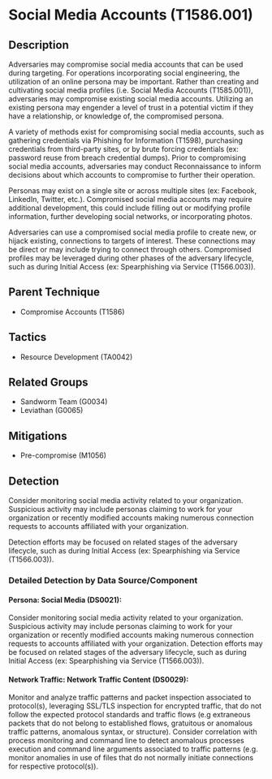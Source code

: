 # Social Media Accounts (T1586.001)

## Description
Adversaries may compromise social media accounts that can be used during targeting. For operations incorporating social engineering, the utilization of an online persona may be important. Rather than creating and cultivating social media profiles (i.e. Social Media Accounts (T1585.001)), adversaries may compromise existing social media accounts. Utilizing an existing persona may engender a level of trust in a potential victim if they have a relationship, or knowledge of, the compromised persona. 

A variety of methods exist for compromising social media accounts, such as gathering credentials via Phishing for Information (T1598), purchasing credentials from third-party sites, or by brute forcing credentials (ex: password reuse from breach credential dumps). Prior to compromising social media accounts, adversaries may conduct Reconnaissance to inform decisions about which accounts to compromise to further their operation.

Personas may exist on a single site or across multiple sites (ex: Facebook, LinkedIn, Twitter, etc.). Compromised social media accounts may require additional development, this could include filling out or modifying profile information, further developing social networks, or incorporating photos.

Adversaries can use a compromised social media profile to create new, or hijack existing, connections to targets of interest. These connections may be direct or may include trying to connect through others. Compromised profiles may be leveraged during other phases of the adversary lifecycle, such as during Initial Access (ex: Spearphishing via Service (T1566.003)).

## Parent Technique
- Compromise Accounts (T1586)

## Tactics
- Resource Development (TA0042)

## Related Groups
- Sandworm Team (G0034)
- Leviathan (G0065)

## Mitigations
- Pre-compromise (M1056)

## Detection
Consider monitoring social media activity related to your organization. Suspicious activity may include personas claiming to work for your organization or recently modified accounts making numerous connection requests to accounts affiliated with your organization.

Detection efforts may be focused on related stages of the adversary lifecycle, such as during Initial Access (ex: Spearphishing via Service (T1566.003)).

### Detailed Detection by Data Source/Component
#### Persona: Social Media (DS0021): 
Consider monitoring social media activity related to your organization. Suspicious activity may include personas claiming to work for your organization or recently modified accounts making numerous connection requests to accounts affiliated with your organization.
Detection efforts may be focused on related stages of the adversary lifecycle, such as during Initial Access (ex: Spearphishing via Service (T1566.003)).

#### Network Traffic: Network Traffic Content (DS0029): 
Monitor and analyze traffic patterns and packet inspection associated to protocol(s), leveraging SSL/TLS inspection for encrypted traffic, that do not follow the expected protocol standards and traffic flows (e.g extraneous packets that do not belong to established flows, gratuitous or anomalous traffic patterns, anomalous syntax, or structure). Consider correlation with process monitoring and command line to detect anomalous processes execution and command line arguments associated to traffic patterns (e.g. monitor anomalies in use of files that do not normally initiate connections for respective protocol(s)).

